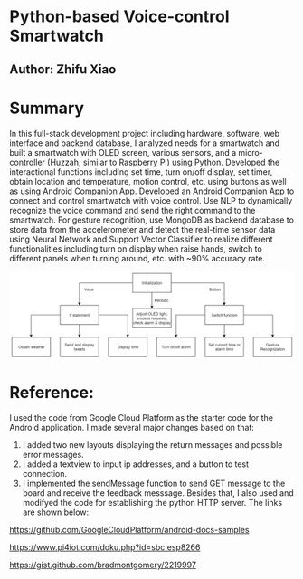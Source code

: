 # Python-based Voice-control Smartwatch
## Author: Zhifu Xiao

# Summary

In this full-stack development project including hardware, software, web interface and backend database, I analyzed needs for a smartwatch and built a smartwatch with OLED screen, various sensors, and a micro-controller (Huzzah, similar to Raspberry Pi) using Python. Developed the interactional functions including set time, turn on/off display, set timer, obtain location and temperature, motion control, etc. using buttons as well as using Android Companion App. Developed an Android Companion App to connect and control smartwatch with voice control. Use NLP to dynamically recognize the voice command and send the right command to the smartwatch. For gesture recognition, use MongoDB as backend database to store data from the accelerometer and detect the real-time sensor data using Neural Network and Support Vector Classifier to realize different functionalities including turn on display when raise hands, switch to different panels when turning around, etc. with ~90% accuracy rate.

![diagram](block_diagram.png)

# Reference:
I used the code from Google Cloud Platform as the starter code for the Android application. I made several major changes based on that:
1. I added two new layouts displaying the return messages and possible error messages.
2. I added a textview to input ip addresses, and a button to test connection.
3. I implemented the sendMessage function to send GET message to the board and receive the feedback messsage.
Besides that, I also used and modifyed the code for establishing the python HTTP server. The links are shown below: 

https://github.com/GoogleCloudPlatform/android-docs-samples

https://www.pi4iot.com/doku.php?id=sbc:esp8266

https://gist.github.com/bradmontgomery/2219997
